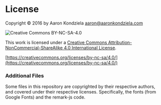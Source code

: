# License

Copyright © 2016 by Aaron Kondziela <aaron@aaronkondziela.com>

![Creative Commons BY-NC-SA-4.0](https://i.creativecommons.org/l/by-nc-sa/4.0/88x31.png)

This work is licensed under a <a rel="license" href="http://creativecommons.org/licenses/by-nc-sa/4.0/">Creative Commons Attribution-NonCommercial-ShareAlike 4.0 International License</a>.

[https://creativecommons.org/licenses/by-nc-sa/4.0/](https://creativecommons.org/licenses/by-nc-sa/4.0/)

### Additional Files

Some files in this repository are copyrighted by their respective authors, and covered under their respective licenses. Specifically, the fonts (from Google Fonts) and the remark-js code.
